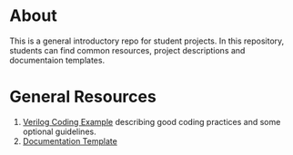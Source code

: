 # About
This is a general introductory repo for student projects.
In this repository, students can find common resources, project descriptions and documentaion templates.

# General Resources 
1. [Verilog Coding Example](./general_resources/find_first.v) describing good coding practices and some optional guidelines.
2. [Documentation Template](./general_resources/documentation_template.md)
